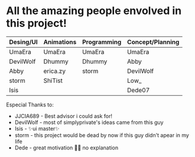 # All the amazing people envolved in this project!

 | Desing/UI | Animations | Programming | Concept/Planning |
 |-----------|------------|-------------|------------------|
 | UmaEra    | UmaEra     | UmaEra      | UmaEra           |
 | DevilWolf | Dhummy     | Dhummy      | Abby             |
 | Abby      | erica.zy   | storm       | DevilWolf        |
 | storm     | ShiTist    |             | Low_             |
 | Isis      |            |             | Dede07           |

Especial Thanks to:

- JJCIA689  - Best advisor i could ask for!
- DevilWolf - most of simplyprivate's ideas came from this guy
- Isis      - ✨ui master✨
- storm     - this project would be dead by now if this guy didn't apear in my life
- Dede      - great motivation 🤷‍♀️ no explanation
